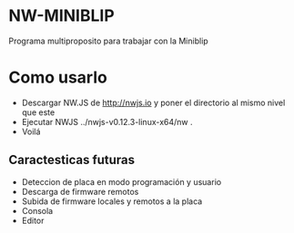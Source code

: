 # NW-MINIBLIP

Programa multiproposito para trabajar con la Miniblip 

# Como usarlo

- Descargar NW.JS de http://nwjs.io y poner el directorio al mismo nivel que este 
- Ejecutar NWJS ../nwjs-v0.12.3-linux-x64/nw .    
- Voilá

## Caractesticas futuras

- Deteccion de placa en modo programación y usuario
- Descarga de firmware remotos 
- Subida de firmware locales y remotos a la placa 
- Consola 
- Editor 
